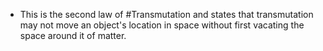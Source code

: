 - This is the second law of #Transmutation and states that transmutation may not move an object's location in space without first vacating the space around it of matter.